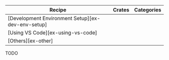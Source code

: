 | Recipe | Crates | Categories |
|--------|--------|------------|
| [Development Environment Setup][ex-dev-env-setup] |  |  |
| [Using VS Code][ex-using-vs-code] |  |  |
| [Others][ex-other] |  |  |

<div class="hidden">
TODO
</div>
